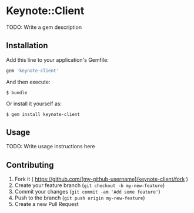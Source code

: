 # Keynote::Client

TODO: Write a gem description

## Installation

Add this line to your application's Gemfile:

```ruby
gem 'keynote-client'
```

And then execute:

    $ bundle

Or install it yourself as:

    $ gem install keynote-client

## Usage

TODO: Write usage instructions here

## Contributing

1. Fork it ( https://github.com/[my-github-username]/keynote-client/fork )
2. Create your feature branch (`git checkout -b my-new-feature`)
3. Commit your changes (`git commit -am 'Add some feature'`)
4. Push to the branch (`git push origin my-new-feature`)
5. Create a new Pull Request
